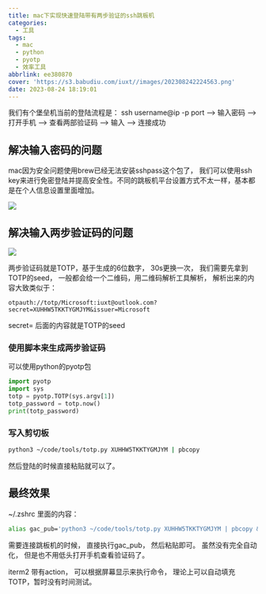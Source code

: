 ```yaml
---
title: mac下实现快速登陆带有两步验证的ssh跳板机
categories:
  - 工具
tags:
  - mac
  - python
  - pyotp
  - 效率工具
abbrlink: ee380870
cover: 'https://s3.babudiu.com/iuxt//images/202308242224563.png'
date: 2023-08-24 18:19:01
---
```


我们有个堡垒机当前的登陆流程是： ssh username@ip -p port --> 输入密码 --> 打开手机 --> 查看两部验证码 --> 输入 --> 连接成功

## 解决输入密码的问题

mac因为安全问题使用brew已经无法安装sshpass这个包了， 我们可以使用ssh key来进行免密登陆并提高安全性。不同的跳板机平台设置方式不太一样，基本都是在个人信息设置里面增加。

![](https://s3.babudiu.com/iuxt//images/202308241841436.png)

## 解决输入两步验证码的问题

![](https://s3.babudiu.com/iuxt//images/202308241827374.png)

两步验证码就是TOTP，基于生成的6位数字， 30s更换一次， 我们需要先拿到TOTP的seed， 一般都会给一个二维码，用二维码解析工具解析， 解析出来的内容大致类似于：

```
otpauth://totp/Microsoft:iuxt@outlook.com?secret=XUHHW5TKKTYGMJYM&issuer=Microsoft
```

secret= 后面的内容就是TOTP的seed

### 使用脚本来生成两步验证码

可以使用python的pyotp包

```python
import pyotp
import sys
totp = pyotp.TOTP(sys.argv[1])
totp_password = totp.now()
print(totp_password)
```

### 写入剪切板

```bash
python3 ~/code/tools/totp.py XUHHW5TKKTYGMJYM | pbcopy
```

然后登陆的时候直接粘贴就可以了。

## 最终效果

~/.zshrc 里面的内容：

```bash
alias gac_pub='python3 ~/code/tools/totp.py XUHHW5TKKTYGMJYM | pbcopy && ssh xxx@x.x.x.x -p 60022'
```

需要连接跳板机的时候， 直接执行gac_pub， 然后粘贴即可。 虽然没有完全自动化， 但是也不用低头打开手机查看验证码了。

iterm2 带有action， 可以根据屏幕显示来执行命令， 理论上可以自动填充TOTP，暂时没有时间测试。